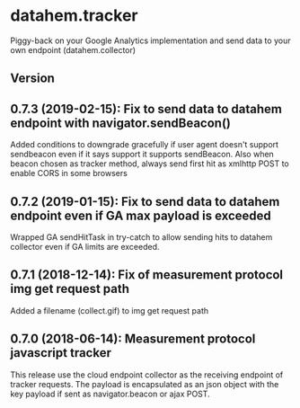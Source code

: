 # datahem.tracker

Piggy-back on your Google Analytics implementation and send data to your own endpoint (datahem.collector)

## Version
## 0.7.3 (2019-02-15): Fix to send data to datahem endpoint with navigator.sendBeacon()
Added conditions to downgrade gracefully if user agent doesn't support sendbeacon even if it says support it supports sendBeacon.
Also when beacon chosen as tracker method, always send first hit as xmlhttp POST to enable CORS in some browsers

## 0.7.2 (2019-01-15): Fix to send data to datahem endpoint even if GA max payload is exceeded
Wrapped GA sendHitTask in try-catch to allow sending hits to datahem collector even if GA limits are exceeded.

## 0.7.1 (2018-12-14): Fix of measurement protocol img get request path
Added a filename (collect.gif) to img get request path

## 0.7.0 (2018-06-14): Measurement protocol javascript tracker
This release use the cloud endpoint collector as the receiving endpoint of tracker requests. 
The payload is encapsulated as an json object with the key payload if sent as navigator.beacon or ajax POST.